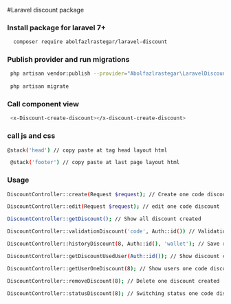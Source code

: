 #Laravel discount package


### Install package for laravel 7+
```bash
  composer require abolfazlrastegar/laravel-discount
````

### Publish provider and run migrations
```bash
 php artisan vendor:publish --provider="Abolfazlrastegar\LaravelDiscount\Provider\DiscountServiceProvider" 
 
 php artisan migrate
```

### Call component view
```bash
 <x-Discount-create-discount></x-discount-create-discount>  
```
### call js and css
```bash
@stack('head') // copy paste at tag head layout html  

 @stack('footer') // copy paste at last page layout html
```
### Usage
```bash
DiscountController::create(Request $request); // Create one code discount 

DiscountController::edit(Request $request); // edit one code discount

DiscountController::getDiscount(); // Show all discount created

DiscountController::validationDiscount('code', Auth::id()) // Validation discount code used user

DiscountController::historyDiscount(8, Auth::id(), 'wallet'); // Save report used discount codes

DiscountController::getDiscountUsedUser(Auth::id()); // Show discount codes one user used

DiscountController::getUserOneDiscount(8); // Show users one code discount used

DiscountController::removeDiscount(8); // Delete one discount created

DiscountController::statusDiscount(8); // Switching status one code discount
```
